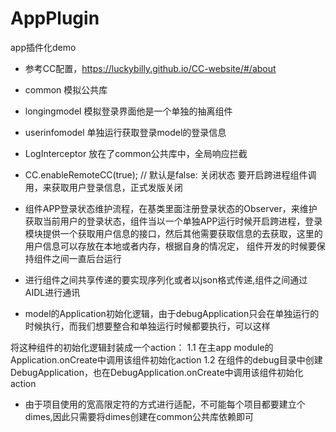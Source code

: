 # AppPlugin
app插件化demo

- 参考CC配置，https://luckybilly.github.io/CC-website/#/about

- common  模拟公共库

- longingmodel  模拟登录界面他是一个单独的抽离组件

- userinfomodel 单独运行获取登录model的登录信息

-  LogInterceptor  放在了common公共库中，全局响应拦截

- CC.enableRemoteCC(true); // 默认是false: 关闭状态  要开启跨进程组件调用，来获取用户登录信息，正式发版关闭

-  组件APP登录状态维护流程，在基类里面注册登录状态的Observer，来维护获取当前用户的登录状态，组件当以一个单独APP运行时候开启跨进程，登录模块提供一个获取用户信息的接口，然后其他需要获取信息的去获取，这里的用户信息可以存放在本地或者内存，根据自身的情况定，
组件开发的时候要保持组件之间一直后台运行

- 进行组件之间共享传递的要实现序列化或者以json格式传递,组件之间通过AIDL进行通讯

- model的Application初始化逻辑，由于debugApplication只会在单独运行的时候执行，而我们想要整合和单独运行时候都要执行，可以这样

将这种组件的初始化逻辑封装成一个action：
1.1 在主app module的Application.onCreate中调用该组件初始化action
1.2 在组件的debug目录中创建DebugApplication，也在DebugApplication.onCreate中调用该组件初始化action

- 由于项目使用的宽高限定符的方式进行适配，不可能每个项目都要建立个dimes,因此只需要将dimes创建在common公共库依赖即可